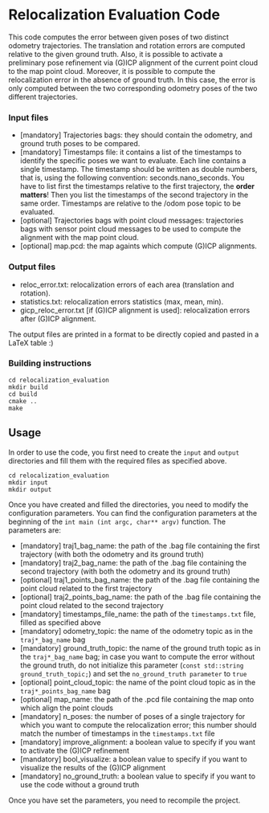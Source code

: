 # Relocalization Evaluation Code
This code computes the error between given poses of two distinct odometry trajectories. The translation and rotation errors are computed relative to the given ground truth. Also, it is possible to activate a preliminary pose refinement via (G)ICP alignment of the current point cloud to the map point cloud. Moreover, it is possible to compute the relocalization error in the absence of ground truth. In this case, the error is only computed between the two corresponding odometry poses of the two different trajectories.

### Input files
- [mandatory] Trajectories bags: they should contain the odometry, and ground truth poses to be compared.
- [mandatory] Timestamps file: it contains a list of the timestamps to identify the specific poses we want to evaluate. Each line contains a single timestamp. The timestamp should be written as double numbers, that is, using the following convention: seconds.nano_seconds. You have to list first the timestamps relative to the first trajectory, the **order matters**! Then you list the timestamps of the second trajectory in the same order. Timestamps are relative to the /odom pose topic to be evaluated.
- [optional] Trajectories bags with point cloud messages: trajectories bags with sensor point cloud messages to be used to compute the alignment with the map point cloud.
- [optional] map.pcd: the map againts which compute (G)ICP alignments.

### Output files
- reloc_error.txt: relocalization errors of each area (translation and rotation).
- statistics.txt: relocalization errors statistics (max, mean, min).
- gicp_reloc_error.txt [if (G)ICP alignment is used]: relocalization errors after (G)ICP alignment.

The output files are printed in a format to be directly copied and pasted in a LaTeX table :)

### Building instructions
```
cd relocalization_evaluation
mkdir build
cd build
cmake ..
make
```
## Usage
In order to use the code, you first need to create the ```input``` and ```output``` directories and fill them with the required files as specified above.
```
cd relocalization_evaluation
mkdir input
mkdir output
```
Once you have created and filled the directories, you need to modify the configuration parameters. You can find the configuration parameters at the beginning of the ```int main (int argc, char** argv)``` function. The parameters are:
- [mandatory] traj1_bag_name: the path of the .bag file containing the first trajectory (with both the odometry and its ground truth)
- [mandatory] traj2_bag_name: the path of the .bag file containing the second trajectory (with both the odometry and its ground truth)
- [optional] traj1_points_bag_name: the path of the .bag file containing the point cloud related to the first trajectory
- [optional] traj2_points_bag_name: the path of the .bag file containing the point cloud related to the second trajectory
- [mandatory] timestamps_file_name: the path of the ```timestamps.txt``` file, filled as specified above
- [mandatory] odometry_topic: the name of the odometry topic as in the ```traj*_bag_name``` bag
- [mandatory] ground_truth_topic: the name of the ground truth topic as in the ```traj*_bag_name``` bag; in case you want to compute the error without the ground truth, do not initialize this parameter (```const std::string ground_truth_topic;```) and set the ```no_ground_truth parameter``` to ```true```
- [optional] point_cloud_topic: the name of the point cloud topic as in the ```traj*_points_bag_name``` bag
- [optional] map_name: the path of the .pcd file containing the map onto which align the point clouds
- [mandatory] n_poses: the number of poses of a single trajectory for which you want to compute the relocalization error; this number should match the number of timestamps in the ```timestamps.txt``` file 
- [mandatory] improve_alignment: a boolean value to specify if you want to activate the (G)ICP refinement
- [mandatory] bool_visualize: a boolean value to specify if you want to visualize the results of the (G)ICP alignment
- [mandatory] no_ground_truth: a boolean value to specify if you want to use the code without a ground truth

Once you have set the parameters, you need to recompile the project.
